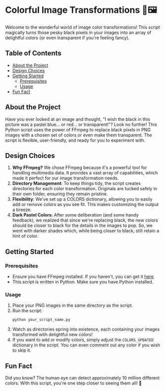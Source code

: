 
# Colorful Image Transformations 🎨🖼️

Welcome to the wonderful world of image color transformations! This script magically turns those pesky black pixels in your images into an array of delightful colors (or even transparent if you're feeling fancy).

## Table of Contents
- [About the Project](#about-the-project)
- [Design Choices](#design-choices)
- [Getting Started](#getting-started)
  - [Prerequisites](#prerequisites)
  - [Usage](#usage)
- [Fun Fact](#fun-fact)

## About the Project

Have you ever looked at an image and thought, "I wish the black in this picture was a pastel blue... or red... or transparent!"? Look no further! This Python script uses the power of FFmpeg to replace black pixels in PNG images with a chosen set of colors or even make them transparent. The script is flexible, user-friendly, and ready for you to experiment with.

## Design Choices

1. **Why FFmpeg?** We chose FFmpeg because it's a powerful tool for handling multimedia data. It provides a vast array of capabilities, which made it perfect for our image transformation needs.
2. **Directory Management**: To keep things tidy, the script creates directories for each color transformation. Originals are tucked safely in their own folder, ensuring they remain pristine.
3. **Flexibility**: We've set up a COLORS dictionary, allowing you to easily add or remove colors as you see fit. This makes customizing the output a breeze.
4. **Dark Pastel Colors**: After some deliberation (and some handy feedback), we realized that since we're replacing black, the new colors should be closer to black for the details in the images to pop. So, we went with darker shades which, while being closer to black, still retain a hint of color.

## Getting Started

### Prerequisites

- Ensure you have FFmpeg installed. If you haven't, you can get it [here](https://ffmpeg.org/download.html).
- This script is written in Python. Make sure you have Python installed.

### Usage

1. Place your PNG images in the same directory as the script.
2. Run the script:
   ```bash
   python your_script_name.py
   ```
3. Watch as directories spring into existence, each containing your images transformed with delightful new colors!
4. If you want to add or modify colors, simply adjust the `COLORS_UPDATED` dictionary in the script. You can even comment out any color if you wish to skip it.

## Fun Fact

Did you know? The human eye can detect approximately 10 million different colors. With this script, you're one step closer to seeing them all! 🌈
